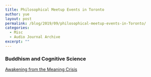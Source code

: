 ```yaml
---
title: Philosophical Meetup Events in Toronto
author: yue
layout: post
permalink: /blog/2019/09/philosophical-meetup-events-in-Toronto/
categories:
  - Misc
  - Audio Journal Archive
excerpt: ""
---
```



### Buddhism and Cognitive Science
[Awakening from the Meaning Crisis](https://www.youtube.com/watch?v=54l8_ewcOlY&feature=youtu.be)
